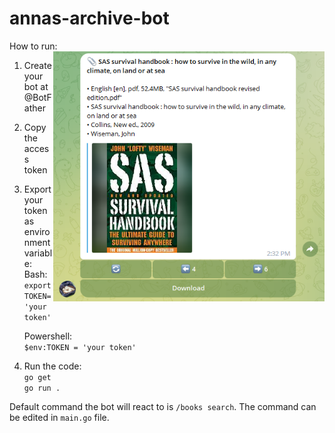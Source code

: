 # annas-archive-bot

How to run:
<img align="right" width="auto" height="400" src="preview.png?raw=true">

1. Create your bot at @BotFather
2. Copy the access token
3. Export your token as environment variable:  
   Bash:  
   `export TOKEN='your token'`

   Powershell:  
   `$env:TOKEN = 'your token'`

4. Run the code:  
   `go get`  
   `go run .`

Default command the bot will react to is `/books search`. The command can be edited in `main.go` file.  
